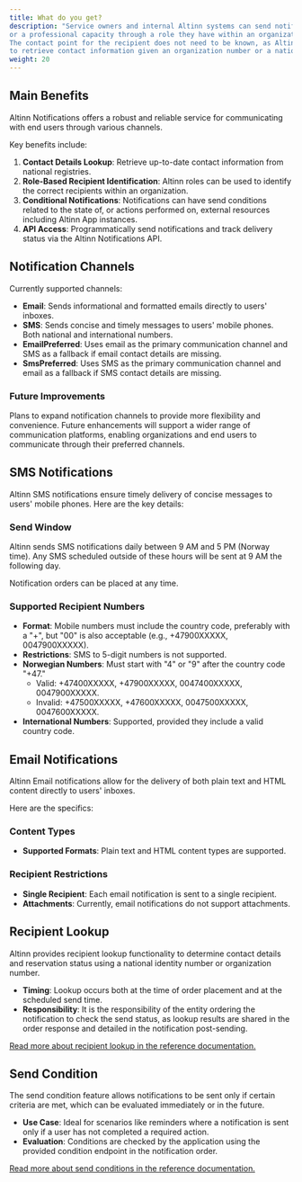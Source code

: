 ```yaml
---
title: What do you get?
description: "Service owners and internal Altinn systems can send notifications to individuals in a personal capacity 
or a professional capacity through a role they have within an organization. 
The contact point for the recipient does not need to be known, as Altinn has access to a wide range of registries
to retrieve contact information given an organization number or a national identity number."
weight: 20
---
```


## Main Benefits

Altinn Notifications offers a robust and reliable service for communicating with end users through various channels. 

Key benefits include:

1. **Contact Details Lookup**: Retrieve up-to-date contact information from national registries.
2. **Role-Based Recipient Identification**: Altinn roles can be used to identify the correct recipients within an organization.
3. **Conditional Notifications**: Notifications can have send conditions related to the state of, or actions performed on,
external resources including Altinn App instances.
4. **API Access**: Programmatically send notifications and track delivery status via the Altinn Notifications API.

## Notification Channels

Currently supported channels:

- **Email**: Sends informational and formatted emails directly to users' inboxes.
- **SMS**: Sends concise and timely messages to users' mobile phones. Both national and international numbers.
- **EmailPreferred**: Uses email as the primary communication channel and SMS as a fallback if email contact details are missing.
- **SmsPreferred**: Uses SMS as the primary communication channel and email as a fallback if SMS contact details are missing.

### Future Improvements

Plans to expand notification channels to provide more flexibility and convenience. Future enhancements will support
a wider range of communication platforms, enabling organizations and end users to communicate through their preferred channels.

## SMS Notifications

Altinn SMS notifications ensure timely delivery of concise messages to users' mobile phones. Here are the key details:

### Send Window
Altinn sends SMS notifications daily between 9 AM and 5 PM (Norway time). 
Any SMS scheduled outside of these hours will be sent at 9 AM the following day.

Notification orders can be placed at any time. 

### Supported Recipient Numbers
- **Format**: Mobile numbers must include the country code, preferably with a "+", 
but "00" is also acceptable (e.g., +47900XXXXX, 0047900XXXXX).
- **Restrictions**: SMS to 5-digit numbers is not supported.
- **Norwegian Numbers**: Must start with "4" or "9" after the country code "+47."
  - Valid: +47400XXXXX, +47900XXXXX, 0047400XXXXX, 0047900XXXXX.
  - Invalid: +47500XXXXX, +47600XXXXX, 0047500XXXXX, 0047600XXXXX.
- **International Numbers**: Supported, provided they include a valid country code.

## Email Notifications

Altinn Email notifications allow for the delivery of both plain text and HTML content directly to users' inboxes. 

Here are the specifics:

### Content Types
- **Supported Formats**: Plain text and HTML content types are supported.

### Recipient Restrictions
- **Single Recipient**: Each email notification is sent to a single recipient.
- **Attachments**: Currently, email notifications do not support attachments.

## Recipient Lookup

Altinn provides recipient lookup functionality to determine contact details and reservation status 
using a national identity number or organization number. 

- **Timing**: Lookup occurs both at the time of order placement and at the scheduled send time.
- **Responsibility**: It is the responsibility of the entity ordering the notification to check the send status, 
as lookup results are shared in the order response and detailed in the notification post-sending.

[Read more about recipient lookup in the reference documentation.](../reference/send-notifications/recipient-lookup)

## Send Condition

The send condition feature allows notifications to be sent only if certain criteria are met, which can be evaluated immediately or in the future.

- **Use Case**: Ideal for scenarios like reminders where a notification is sent only if a user has not completed a required action.
- **Evaluation**: Conditions are checked by the application using the provided condition endpoint in the notification order.

[Read more about send conditions in the reference documentation.](../reference/send-notifications/send-condition)

